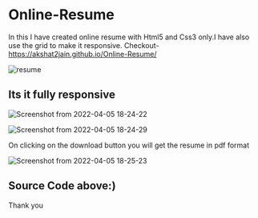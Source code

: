 # Online-Resume
In this I have created online resume with Html5 and Css3 only.I have also use the grid to make it responsive.
Checkout-https://akshat2jain.github.io/Online-Resume/

![resume](https://user-images.githubusercontent.com/101265586/161758954-ae936d85-ec2a-405c-821d-b601830cf5fa.png)

Its it fully responsive
-----------------------
![Screenshot from 2022-04-05 18-24-22](https://user-images.githubusercontent.com/101265586/161759119-487b8428-46a7-4db7-bd02-18b35faabe46.png)

![Screenshot from 2022-04-05 18-24-29](https://user-images.githubusercontent.com/101265586/161759231-ff2f2f0a-096f-4f0c-8464-78a7843867e8.png)

On clicking on the download button you will get the resume in pdf format

![Screenshot from 2022-04-05 18-25-23](https://user-images.githubusercontent.com/101265586/161760060-433322ed-051e-4297-8c61-e4a345460623.png)

Source Code above:)
-------------------

Thank you
